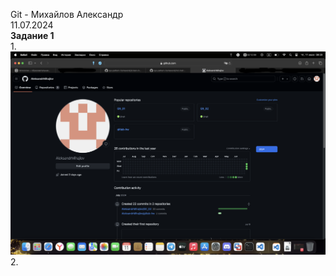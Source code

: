 Git - Михайлов Александр  
11.07.2024  
**Задание 1**  
1.![alt text](https://github.com/AleksandrMihajlov/gitlab-hw/blob/main/1.1.png)  
2.